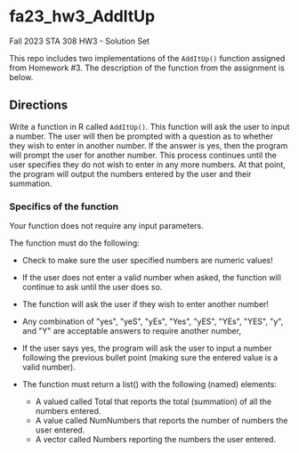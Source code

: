 # fa23_hw3_AddItUp

Fall 2023 STA 308 HW3 - Solution Set

This repo includes two implementations of the `AddItUp()` function assigned from Homework #3. The description of the function from the assignment is below.

## Directions

Write a function in R called `AddItUp()`.  This function will ask the user to input a number. The user will then be prompted with a question as to whether they wish to enter in another number.  If the answer is yes, then the program will prompt the user for another number. This process continues until the user specifies they do not wish to enter in any more numbers. At that point, the program will output the numbers entered by the user and their summation.

### Specifics of the function

Your function does not require any input parameters.

The function must do the following:

* Check to make sure the user specified numbers are numeric values!
* If the user does not enter a valid number when asked, the function will continue to ask until the user does so.
* The function will ask the user if they wish to enter another number!
* Any combination of "yes", "yeS", "yEs", "Yes", "yES", "YEs", "YES", "y", and "Y" are acceptable answers to require another number, 
* If the user says yes, the program will ask the user to input a number following the previous bullet point (making sure the entered value is a valid number).
* The function must return a list() with the following (named) elements:

   + A valued called Total that reports the total (summation) of all the numbers entered.
   + A value called NumNumbers that reports the number of numbers the user entered. 
   + A vector called Numbers reporting the numbers the user entered.
